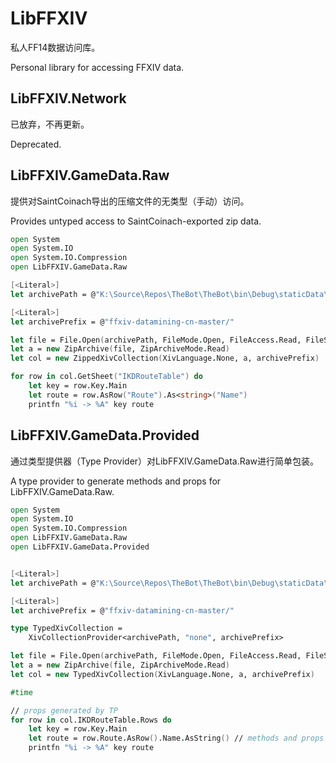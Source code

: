 # LibFFXIV
私人FF14数据访问库。

Personal library for accessing FFXIV data.

## LibFFXIV.Network
已放弃，不再更新。

Deprecated.

## LibFFXIV.GameData.Raw
提供对SaintCoinach导出的压缩文件的无类型（手动）访问。

Provides untyped access to SaintCoinach-exported zip data.

```fsharp
open System
open System.IO
open System.IO.Compression
open LibFFXIV.GameData.Raw

[<Literal>]
let archivePath = @"K:\Source\Repos\TheBot\TheBot\bin\Debug\staticData\ffxiv-datamining-cn-master.zip"

[<Literal>]
let archivePrefix = @"ffxiv-datamining-cn-master/"

let file = File.Open(archivePath, FileMode.Open, FileAccess.Read, FileShare.Read)
let a = new ZipArchive(file, ZipArchiveMode.Read)
let col = new ZippedXivCollection(XivLanguage.None, a, archivePrefix)

for row in col.GetSheet("IKDRouteTable") do 
    let key = row.Key.Main
    let route = row.AsRow("Route").As<string>("Name")
    printfn "%i -> %A" key route
```


## LibFFXIV.GameData.Provided
通过类型提供器（Type Provider）对LibFFXIV.GameData.Raw进行简单包装。

A type provider to generate methods and props for LibFFXIV.GameData.Raw.

```fsharp
open System
open System.IO
open System.IO.Compression
open LibFFXIV.GameData.Raw
open LibFFXIV.GameData.Provided


[<Literal>]
let archivePath = @"K:\Source\Repos\TheBot\TheBot\bin\Debug\staticData\ffxiv-datamining-cn-master.zip"

[<Literal>]
let archivePrefix = @"ffxiv-datamining-cn-master/"

type TypedXivCollection =
    XivCollectionProvider<archivePath, "none", archivePrefix>

let file = File.Open(archivePath, FileMode.Open, FileAccess.Read, FileShare.Read)
let a = new ZipArchive(file, ZipArchiveMode.Read)
let col = new TypedXivCollection(XivLanguage.None, a, archivePrefix)

#time

// props generated by TP
for row in col.IKDRouteTable.Rows do 
    let key = row.Key.Main
    let route = row.Route.AsRow().Name.AsString() // methods and props generated by TP
    printfn "%i -> %A" key route
```
